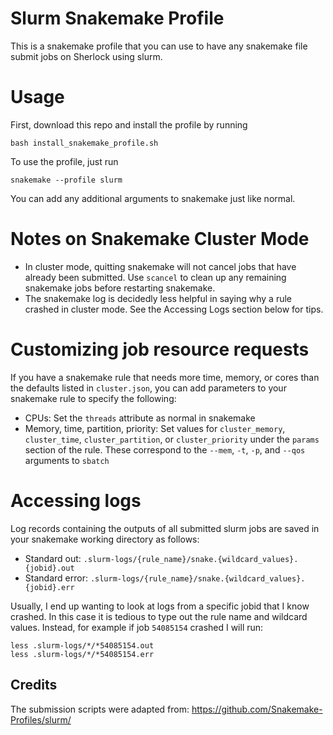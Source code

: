 # Slurm Snakemake Profile

This is a snakemake profile that you can use to have any snakemake file submit jobs on Sherlock using slurm.

# Usage

First, download this repo and install the profile by running 
```
bash install_snakemake_profile.sh
```
To use the profile, just run
```
snakemake --profile slurm
```
You can add any additional arguments to snakemake just like normal.

# Notes on Snakemake Cluster Mode
- In cluster mode, quitting snakemake will not cancel jobs that have already been submitted. Use `scancel` to clean up any remaining snakemake jobs before restarting snakemake. 
- The snakemake log is decidedly less helpful in saying why a rule crashed in cluster mode. See the Accessing Logs section below for tips.

# Customizing job resource requests

If you have a snakemake rule that needs more time, memory, or cores than the defaults listed in `cluster.json`, you can add parameters to your snakemake rule to specify the following:
- CPUs: Set the `threads` attribute as normal in snakemake
- Memory, time, partition, priority: Set values for `cluster_memory`, `cluster_time`, `cluster_partition`, or `cluster_priority` under the `params` section of the rule. These correspond to the `--mem`, `-t`, `-p`, and `--qos` arguments to `sbatch`

# Accessing logs

Log records containing the outputs of all submitted slurm jobs are saved in your snakemake working directory as follows:
- Standard out: `.slurm-logs/{rule_name}/snake.{wildcard_values}.{jobid}.out`
- Standard error: `.slurm-logs/{rule_name}/snake.{wildcard_values}.{jobid}.err`

Usually, I end up wanting to look at logs from a specific jobid that I know crashed. In this case it is tedious to type out the rule name and wildcard values. Instead, for example if job `54085154` crashed I will run:
```
less .slurm-logs/*/*54085154.out
less .slurm-logs/*/*54085154.err
```

## Credits
The submission scripts were adapted from: https://github.com/Snakemake-Profiles/slurm/